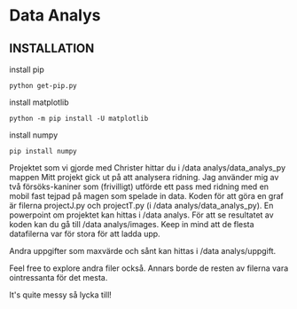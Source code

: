 # Data Analys

## INSTALLATION 

install pip
```
python get-pip.py
```

install matplotlib
```
python -m pip install -U matplotlib
```

install numpy
```
pip install numpy
```

Projektet som vi gjorde med Christer hittar du i /data analys/data_analys_py mappen
Mitt projekt gick ut på att analysera ridning. Jag använder mig av två försöks-kaniner som (frivilligt) utförde ett pass med ridning med en mobil fast tejpad på magen som spelade in data. Koden för att göra en graf är filerna projectJ.py och projectT.py (i /data analys/data_analys_py). En powerpoint om projektet kan hittas i /data analys. För att se resultatet av koden kan du gå till /data analys/images. 
Keep in mind att de flesta datafilerna var för stora för att ladda upp. 

Andra uppgifter som maxvärde och sånt kan hittas i /data analys/uppgift. 

Feel free to explore andra filer också. Annars borde de resten av filerna vara ointressanta för det mesta. 

It's quite messy så lycka till!
